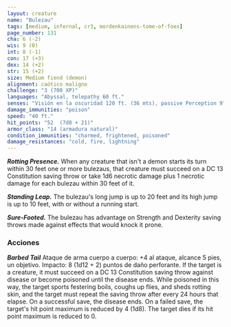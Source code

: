 ```yaml
---
layout: creature
name: "Bulezau"
tags: [medium, infernal, cr3, mordenkainens-tome-of-foes]
page_number: 131
cha: 6 (-2)
wis: 9 (0)
int: 8 (-1)
con: 17 (+3)
dex: 14 (+2)
str: 15 (+2)
size: Medium fiend (demon)
alignment: caótico maligno
challenge: "3 (700 XP)"
languages: "Abyssal, telepathy 60 ft."
senses: "Visión en la oscuridad 120 ft. (36 mts), passive Perception 9"
damage_immunities: "poison"
speed: "40 ft."
hit_points: "52  (7d8 + 21)"
armor_class: "14 (armadura natural)"
condition_immunities: "charmed, frightened, poisoned"
damage_resistances: "cold, fire, lightning"
---
```


***Rotting Presence.*** When any creature that isn't a demon starts its turn within 30 feet one or more bulezaus, that creature must succeed on a DC 13 Constitution saving throw or take 1d6 necrotic damage plus 1 necrotic damage for each bulezau within 30 feet of it.

***Standing Leap.*** The bulezau's long jump is up to 20 feet and its high jump is up to 10 feet, with or without a running start.

***Sure-Footed.*** The bulezau has advantage on Strength and Dexterity saving throws made against effects that would knock it prone.

### Acciones

***Barbed Tail*** Ataque de arma cuerpo a cuerpo: +4 al ataque, alcance 5 pies, un objetivo. Impacto: 8 (1d12 + 2) puntos de daño perforante. If the target is a creature, it must succeed on a DC 13 Constitution saving throw against disease or become poisoned until the disease ends. While poisoned in this way, the target sports festering boils, coughs up flies, and sheds rotting skin, and the target must repeat the saving throw after every 24 hours that elapse. On a successful save, the disease ends. On a failed save, the target's hit point maximum is reduced by 4 (1d8). The target dies if its hit point maximum is reduced to 0.